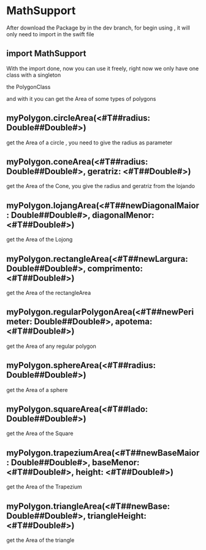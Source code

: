 # MathSupport

After download the Package by in the dev branch, for begin using , it will only need to import  in the swift file


import MathSupport
--

With the import done, now you can use it freely, right now we only have one class with a singleton

the PolygonClass

and with it you can get the Area of some types of polygons 




myPolygon.circleArea(<#T##radius: Double##Double#>) 
--
get the Area of a circle , you need to give the radius as parameter

myPolygon.coneArea(<#T##radius: Double##Double#>, geratriz: <#T##Double#>)
--
get the Area of the Cone, you give the radius and geratriz from the lojando

myPolygon.lojangArea(<#T##newDiagonalMaior: Double##Double#>, diagonalMenor: <#T##Double#>)
--
get the Area of the Lojong


myPolygon.rectangleArea(<#T##newLargura: Double##Double#>, comprimento: <#T##Double#>)
--
get the Area of the rectangleArea

myPolygon.regularPolygonArea(<#T##newPerimeter: Double##Double#>, apotema: <#T##Double#>)
--
get the Area of any regular polygon

myPolygon.sphereArea(<#T##radius: Double##Double#>)
--
get the Area of a sphere

myPolygon.squareArea(<#T##lado: Double##Double#>)
--
get the Area of the Square

myPolygon.trapeziumArea(<#T##newBaseMaior: Double##Double#>, baseMenor: <#T##Double#>, height: <#T##Double#>)
--
get the Area of the Trapezium

myPolygon.triangleArea(<#T##newBase: Double##Double#>, triangleHeight: <#T##Double#>)
--
get the Area of the triangle
